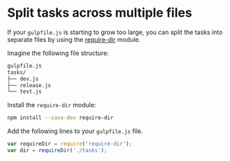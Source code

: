 # Split tasks across multiple files

If your `gulpfile.js` is starting to grow too large, you can split the tasks
into separate files by using the [require-dir](https://github.com/aseemk/requireDir)
module.

Imagine the following file structure:

```sh
gulpfile.js
tasks/
├── dev.js
├── release.js
└── test.js
```

Install the `require-dir` module:

```sh
npm install --save-dev require-dir
```

Add the following lines to your `gulpfile.js` file.

```js
var requireDir = require('require-dir');
var dir = requireDir('./tasks');
```
